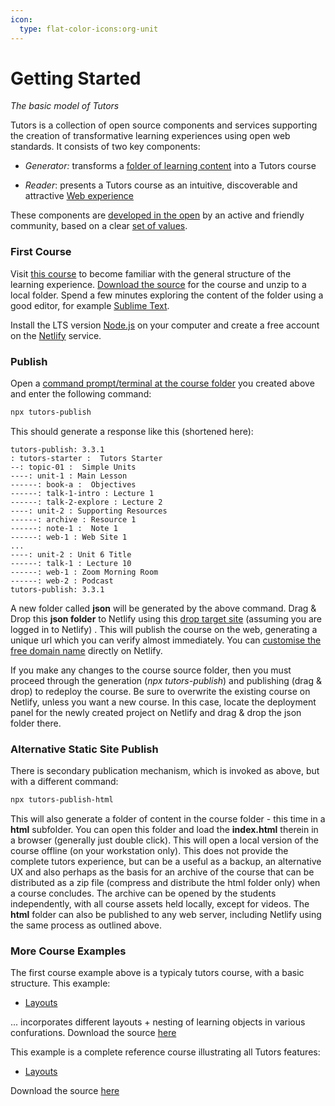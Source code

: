 ```yaml
---
icon:
  type: flat-color-icons:org-unit
---
```


# Getting Started

*The basic model of Tutors*

Tutors is a collection of open source components and services supporting the creation of transformative learning experiences using open web standards. It consists of two key components:

- *Generator:*  transforms a [folder of learning content](https://github.com/tutors-sdk/tutors-reference-course)  into a Tutors course

- *Reader*: presents a Tutors course as an intuitive, discoverable and attractive [Web experience](https://tutors.dev/course/reference-course)

These components are [developed in the open](https://github.com/tutors-sdk/tutors) by an active and friendly community, based on a clear [set of values](https://tutors.dev/note/tutors-reference-manual/unit-0/note-12).

### First Course

Visit [this course](https://tutors.dev/course/tutors-starter-course) to become familiar with the general structure of the learning experience. [Download the source](https://github.com/tutors-sdk/tutors-starter/archive/refs/heads/master.zip) for the course and unzip to a local folder. Spend a few minutes exploring the content of the folder using a good editor, for example [Sublime Text](https://www.sublimetext.com/).

Install the LTS version [Node.js](https://nodejs.org/en) on your computer and create a free account on the [Netlify](https://www.netlify.com/) service.

### Publish

Open a [command prompt/terminal at the course folder](https://www.groovypost.com/howto/open-command-window-terminal-window-specific-folder-windows-mac-linux/) you created above and enter the following command:

~~~bash
npx tutors-publish
~~~

This should generate a response like this (shortened here):

~~~text
tutors-publish: 3.3.1
: tutors-starter :  Tutors Starter
--: topic-01 :  Simple Units
----: unit-1 : Main Lesson
------: book-a :  Objectives
------: talk-1-intro : Lecture 1
------: talk-2-explore : Lecture 2
----: unit-2 : Supporting Resources
------: archive : Resource 1
------: note-1 :  Note 1
------: web-1 : Web Site 1
...
----: unit-2 : Unit 6 Title
------: talk-1 : Lecture 10
------: web-1 : Zoom Morning Room
------: web-2 : Podcast
tutors-publish: 3.3.1
~~~

A new folder called **json** will be generated by the above command. Drag & Drop this **json folder** to Netlify using this [drop target site](https://app.netlify.com/drop/) (assuming you are logged in to Netlify) . This will publish the course on the web, generating a unique url which you can verify almost immediately.  You can [customise the free domain name](https://stevemats.medium.com/how-to-rename-netlifys-default-subdomain-name-e2d493e40d6e) directly on Netlify.

If you make any changes to the course source folder, then you must proceed through the generation (_npx tutors-publish_) and publishing (drag & drop) to redeploy the course. Be sure to overwrite the existing course on Netlify, unless you want a new course. In this case, locate the deployment panel for the newly created project on Netlify and drag & drop the json folder there.

### Alternative Static Site Publish

There is secondary publication mechanism, which is invoked as above, but with a different command:

~~~bash
npx tutors-publish-html
~~~

This will also generate a folder of content in the course folder - this time in a **html** subfolder. You can open this folder and load the **index.html** therein in a browser (generally just double click). This will open a local version of the course offline (on your workstation only). This does not provide the complete tutors experience, but can be a useful as a backup, an alternative UX and also perhaps as the basis for an archive of the course that can be distributed as a zip file (compress and distribute the html folder only) when a course concludes. The archive can be opened by the students independently, with all course assets held locally, except for videos. The **html** folder can also be published to any web server, including Netlify using the same process as outlined above.

### More Course Examples

The first course example above is a typicaly tutors course, with a basic structure. This example:

- [Layouts](/course/layout-reference-course)

... incorporates different layouts + nesting of learning objects in various confurations. Download the source [here](https://github.com/tutors-sdk/layout-reference-course/archive/refs/heads/main.zip) 


This example is a complete reference course illustrating all Tutors features:

- [Layouts](/course/reference-course)

Download the source [here](https://github.com/tutors-sdk/reference-course/archive/refs/heads/main.zip) 

